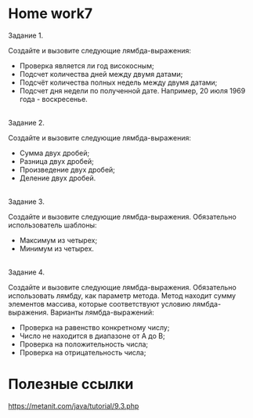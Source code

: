 # <b>Home work7</b>

Задание 1.<br>

Создайте и вызовите следующие лямбда-выражения:
<ul>
<li>Проверка является ли год високосным;</li>
<li>Подсчет количества дней между двумя датами;</li>
<li>Подсчёт количества полных недель между двумя датами;</li>
<li>Подсчет дня недели по полученной дате. Например, 20 июля 1969 года - воскресенье.</li>
</ul>

<br>Задание 2.<br>

Создайте и вызовите следующие лямбда-выражения:
<ul>
<li>Сумма двух дробей;</li>
<li>Разница двух дробей;</li>
<li>Произведение двух дробей;</li>
<li>Деление двух дробей.</li>
</ul>

<br>Задание 3.<br>

Создайте и вызовите следующие лямбда-выражения. Обязательно использователь шаблоны:
<ul>
<li>Максимум из четырех;</li>
<li>Минимум из четырех.</li>
</ul>

<br>Задание 4.<br>

Создайте и вызовите следующие лямбда-выражения. Обязательно использовать лямбду, как параметр метода. Метод находит сумму элементов массива, которые соответствуют условию лямбда-выражения. Варианты лямбда-выражений:
<ul>
<li>Проверка на равенство конкретному числу;</li>
<li>Число не находится в диапазоне от А до В;</li>
<li>Проверка на положительность числа;</li>
<li>Проверка на отрицательность числа;</li>
</ul>

# <b>Полезные ссылки</b>

https://metanit.com/java/tutorial/9.3.php


